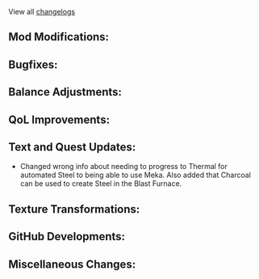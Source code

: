 
View all [changelogs](https://github.com/Divine-Journey-2/Divine-Journey-2/tree/main/changelog)

## Mod Modifications:



## Bugfixes:



## Balance Adjustments:



## QoL Improvements:



## Text and Quest Updates:

- Changed wrong info about needing to progress to Thermal for automated Steel to being able to use Meka. Also added that Charcoal can be used to create Steel in the Blast Furnace.

## Texture Transformations:



## GitHub Developments:



## Miscellaneous Changes:
